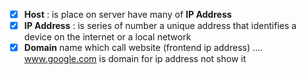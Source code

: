 - [x] **Host** :  is place on server have many of **IP Address**
- [x] **IP Address** : is series of number a unique address that identifies a device on the internet or a local network
- [x] **Domain** name which call website (frontend ip address)
 .... www.google.com is domain for ip address not show it 
